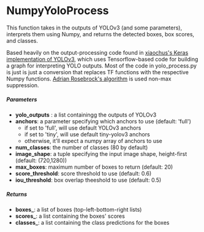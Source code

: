 # NumpyYoloProcess


This function takes in the outputs of YOLOv3 (and some parameters), interprets them using Numpy, and returns the detected boxes, box scores, and classes. 

Based heavily on the output-processing code found in [xiaochus's Keras implementation of YOLOv3](https://github.com/xiaochus/YOLOv3), which uses Tensorflow-based code for building a graph for interpreting YOLO outputs. Most of the code in yolo_process.py is just is just a conversion that replaces TF functions with the respective Numpy functions. [Adrian Rosebrock's algorithm](https://www.pyimagesearch.com/2015/02/16/faster-non-maximum-suppression-python/) is used non-max suppression.

##### Parameters

- **yolo_outputs** : a list containingg the outputs of YOLOv3
- **anchors**: a parameter specifying which anchors to use (default: 'full')
  - if set to 'full', will use default YOLOv3 anchors 
  - if set to 'tiny', will use default tiny-yolov3 anchors
  - otherwise, it'll expect a numpy array of anchors to use
- **num_classes**: the number of classes (80 by default)
- **image_shape**: a tuple specifying the input image shape, height-first (default: (720,1280))
- **max_boxes**: maximum number of boxes to return (default: 20)
- **score_threshold**: score threshold to use (default: 0.6)
- **iou_threshold**: box overlap theeshold to use (default: 0.5)

##### Returns

- **boxes_**: a list of boxes (top-left-bottom-right lists)
- **scores_**: a list containing the boxes' scores
- **classes_**: a list containing the class predictions for the boxes
